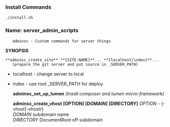 ### Install Commands ###

    ./install.sh


### Name: server_admin_scripts
       adminsc - Custom commands for server things

**SYNOPSIS**

	**adminsc_create_site** **[SITE-NAME]**... **[localhost/index]**...
       (prepare the git server and put source in _SERVER_PATH)

 - localhost - change server to local 	
 - index - use root _SERVER_PATH for
   deploy

	**adminsc_set_up_lumen** 
	*(Insall composer and lumen micro-framework)*

	**adminsc_create_vhost**  **[OPTION]** **[DOMAIN]** **[DIRECTORY]**
	*OPTION*
		- {-vhost|-vhostr}	
	*DOMAIN*
	subdomain name 		
	*DIRECTORY*
	DocumentRoot off subdomain